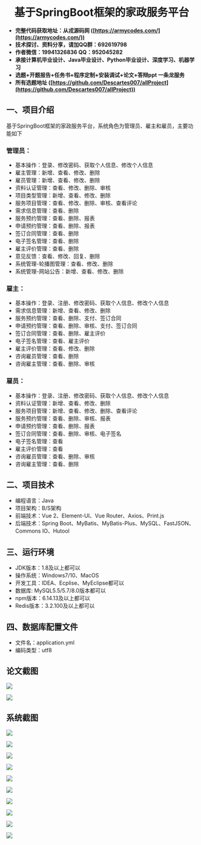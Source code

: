 ﻿<h1 align="center">基于SpringBoot框架的家政服务平台</h1></p>

- <b>完整代码获取地址：从戎源码网 ([https://armycodes.com/](https://armycodes.com/))</b>
- <b>技术探讨、资料分享，请加QQ群：692619798</b>
- <b>作者微信：19941326836  QQ：952045282</b>
- <b>承接计算机毕业设计、Java毕业设计、Python毕业设计、深度学习、机器学习</b>
- <b>选题+开题报告+任务书+程序定制+安装调试+论文+答辩ppt 一条龙服务</b>
- <b>所有选题地址 ([https://github.com/Descartes007/allProject](https://github.com/Descartes007/allProject)) </b>

## 一、项目介绍

基于SpringBoot框架的家政服务平台，系统角色为管理员、雇主和雇员，主要功能如下
### 管理员：
- 基本操作：登录、修改密码、获取个人信息、修改个人信息
- 雇主管理：新增、查看、修改、删除
- 雇员管理：新增、查看、修改、删除
- 资料认证管理：查看、修改、删除、审核
- 项目类型管理：新增、查看、修改、删除
- 服务项目管理：查看、修改、删除、审核、查看评论
- 需求信息管理：查看、删除
- 服务预约管理：查看、删除、报表
- 申请预约管理：查看、删除、报表
- 签订合同管理：查看、删除
- 电子签名管理：查看、删除
- 雇主评价管理：查看、删除
- 意见反馈：查看、修改、回复、删除
- 系统管理-轮播图管理：查看、修改、删除
- 系统管理-网站公告：新增、查看、修改、删除

### 雇主：
- 基本操作：登录、注册、修改密码、获取个人信息、修改个人信息
- 需求信息管理：新增、查看、修改、删除
- 服务预约管理：查看、删除、支付、签订合同
- 申请预约管理：查看、删除、审核、支付、签订合同
- 签订合同管理：查看、删除、雇主评价
- 电子签名管理：查看、雇主评价
- 雇主评价管理：查看、修改、删除
- 咨询雇员管理：查看、删除
- 咨询雇主管理：查看、删除、审核

### 雇员：
- 基本操作：登录、注册、修改密码、获取个人信息、修改个人信息
- 资料认证管理：新增、查看、修改、删除
- 服务项目管理：新增、查看、修改、删除、查看评论
- 服务预约管理：查看、删除、审核、报表
- 申请预约管理：查看、删除、报表
- 签订合同管理：查看、删除、审核、电子签名
- 电子签名管理：查看
- 雇主评价管理：查看
- 咨询雇员管理：查看、删除、审核
- 咨询雇主管理：查看、删除

## 二、项目技术

- 编程语言：Java
- 项目架构：B/S架构
- 前端技术：Vue 2、Element-UI、Vue Router、Axios、Print.js
- 后端技术：Spring Boot、MyBatis、MyBatis-Plus、MySQL、FastJSON、Commons IO、Hutool



## 三、运行环境

- JDK版本：1.8及以上都可以
- 操作系统：Windows7/10、MacOS
- 开发工具：IDEA、Ecplise、MyEclipse都可以
- 数据库: MySQL5.5/5.7/8.0版本都可以
- npm版本：6.14.13及以上都可以
- Redis版本：3.2.100及以上都可以

## 四、数据库配置文件

- 文件名：application.yml
- 编码类型：utf8

## 论文截图

![](screenshot/1.jpg)

![](screenshot/2.jpg)

## 系统截图

![](screenshot/3.jpg)

![](screenshot/4.jpg)

![](screenshot/5.jpg)

![](screenshot/6.jpg)

![](screenshot/7.jpg)

![](screenshot/8.jpg)

![](screenshot/9.jpg)

![](screenshot/10.jpg)

![](screenshot/11.jpg)

![](screenshot/12.jpg)

